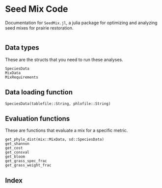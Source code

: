 # Seed Mix Code

Documentation for `SeedMix.jl`, a julia package for optimizing and analyzing seed mixes for prairie restoration.

```@contents
```

## Data types
These are the structs that you need to run these analyses.
```@docs
SpeciesData
MixData
MixRequirements
```

## Data loading function
```@docs
SpeciesData(tablefile::String, phlofile::String)
```



## Evaluation functions
These are functions that evaluate a mix for a specific metric.

```@docs
get_phylo_dist(mix::MixData, sd::SpeciesData)
get_shannon
get_cost
get_consval
get_bloom
get_grass_spec_frac
get_grass_weight_frac
```

## Index

```@index
```
